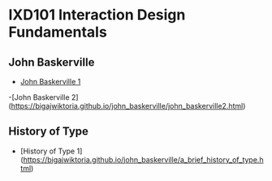 IXD101 Interaction Design Fundamentals
======================================

John Baskerville
----------------
- [John Baskerville 1](https://bigajwiktoria.github.io/john_baskerville/john_baskerville.html)

-[John Baskerville 2]
(https://bigajwiktoria.github.io/john_baskerville/john_baskerville2.html)

History of Type
-----------------
- [History of Type 1]
(https://bigajwiktoria.github.io/john_baskerville/a_brief_history_of_type.html) 
